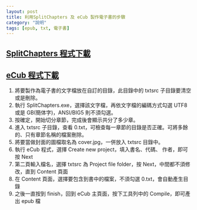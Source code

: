 ```yaml
---
layout: post
title: 利用SplitChapters 及 eCub 製作電子書的步驟
category: "說明"
tags: [epub, txt, 電子書]
---
```


## [SplitChapters 程式下載](/bin/SplitChapters.exe)
## [eCub 程式下載](http://www.juliansmart.com/ecub#windows)

 1. 將要製作為電子書的文字檔放在自訂的目錄，此目錄中的 txtsrc 子目錄要清空或是刪除。  
 2. 執行 SplitChapters.exe，選擇該文字檔，再依文字檔的編碼方式勾選 UTF8 或是 GB(簡体字)，ANSI/BIG5 則不須勾選。  
 3. 按確定，開始切分章節，完成後會顯示共分了多少章。  
 4. 進入 txtsrc 子目錄，查看 0.txt，可檢查每一章節的目錄是否正確。可將多餘的、只有章節名稱的檔案刪除。
 5. 將要當做封面的圖檔取名為 cover.jpg，一併放入 txtsrc 目錄中。
 6. 執行 eCub 程式，選擇 Create new project，填入書名、代碼、 作者，即可按 Next
 7. 第二頁輸入檔名，選擇 txtsrc 為 Project file folder，按 Next，中間都不須修改，直到 Content 頁面
 8. 在 Content 頁面，選擇要包含到書中的檔案，不須勾選 0.txt，會自動產生目錄
 9. 之後一直按到 finish，回到 eCub 主頁面，按下工具列中的 Compile，即可產出 epub 檔



